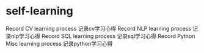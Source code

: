 # self-learning
Record CV learning process 记录cv学习心得
Record NLP learning process 记录nlp学习心得
Record SQL learning process 记录sql学习心得
Record Python Misc learning process 记录python学习心得